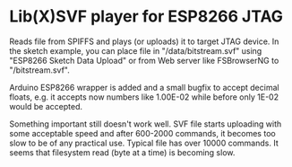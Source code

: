 # Lib(X)SVF player for ESP8266 JTAG

Reads file from SPIFFS and plays (or uploads) it to
target JTAG device. In the sketch example, you can
place file in "/data/bitstream.svf" 
using "ESP8266 Sketch Data Upload" or from Web
server like FSBrowserNG to "/bitstream.svf".

Arduino ESP8266 wrapper is added and a small bugfix
to accept decimal floats, e.g. it accepts now numbers
like 1.00E-02 while before only 1E-02 would be accepted.

Something important still doesn't work well.
SVF file starts uploading with some acceptable 
speed and after 600-2000 commands, it becomes
too slow to be of any practical use. Typical 
file has over 10000 commands. It seems that
filesystem read (byte at a time) is becoming
slow.

